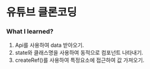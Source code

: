 # 유튜브 클론코딩

### What I learned?

1. Api를 사용하여 data 받아오기.
2. state와 클래스명을 사용하여 동적으로 컴포넌트 나타내기.
3. createRef()를 사용하여 특정요소에 접근하여 값 가져오기.
